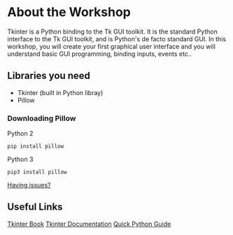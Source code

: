 # About the Workshop
Tkinter is a Python binding to the Tk GUI toolkit. It is the standard Python interface to the Tk GUI toolkit, and is Python's de facto standard GUI. In this workshop, you will create your first graphical user interface and you will understand basic GUI programming, binding inputs, events etc..


## Libraries you need
- Tkinter (built in Python libray)
- Pillow 

### Downloading Pillow
Python 2

    pip install pillow
    
Python 3

    pip3 install pillow

[Having issues?](https://pillow.readthedocs.io/en/3.1.x/installation.html#windows-installation)

## Useful Links

[Tkinter Book](http://effbot.org/tkinterbook/)
[Tkinter Documentation](https://docs.python.org/3/library/tk.html)
[Quick Python Guide](https://www.pythonforbeginners.com/basics/python-quick-guide)
